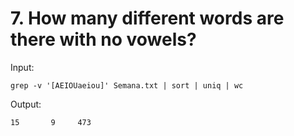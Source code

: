# 7. How many different words are there with no vowels?

Input:


    grep -v '[AEIOUaeiou]' Semana.txt | sort | uniq | wc

Output: 

    15       9     473
